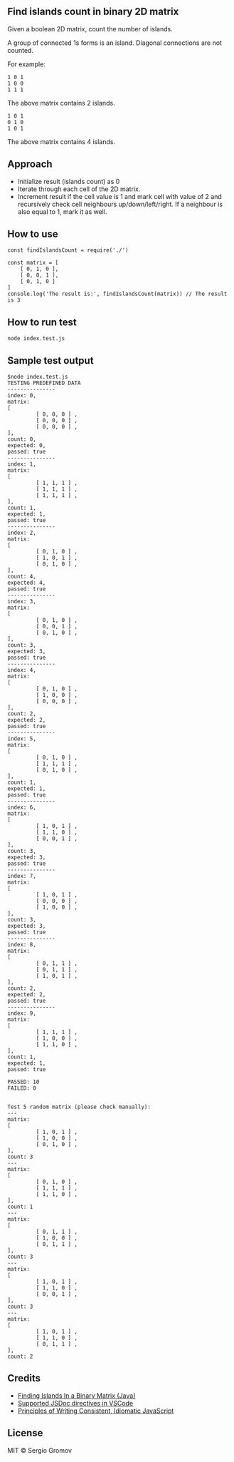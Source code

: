 ## Find islands count in binary 2D matrix
Given a boolean 2D matrix, count the number of islands.

A group of connected 1s forms is an island. Diagonal connections are not counted.

For example:

```
1 0 1
1 0 0
1 1 1
```

The above matrix contains 2 islands.

```
1 0 1
0 1 0
1 0 1
```

The above matrix contains 4 islands.

## Approach

- Initialize result (islands count) as 0
- Iterate through each cell of the 2D matrix.
- Increment result if the cell value is 1 and mark cell with value of 2 and recursively check cell neighbours up/down/left/right. If a neighbour is also equal to 1, mark it as well.

## How to use
```
const findIslandsCount = require('./')

const matrix = [
	[ 0, 1, 0 ],
	[ 0, 0, 1 ],
	[ 0, 1, 0 ]
]
console.log('The result is:', findIslandsCount(matrix)) // The result is 3
```

## How to run test
```
node index.test.js
```

## Sample test output
```
$node index.test.js
TESTING PREDEFINED DATA
---------------
index: 0,
matrix:
[
         [ 0, 0, 0 ] ,
         [ 0, 0, 0 ] ,
         [ 0, 0, 0 ] ,
],
count: 0,
expected: 0,
passed: true
---------------
index: 1,
matrix:
[
         [ 1, 1, 1 ] ,
         [ 1, 1, 1 ] ,
         [ 1, 1, 1 ] ,
],
count: 1,
expected: 1,
passed: true
---------------
index: 2,
matrix:
[
         [ 0, 1, 0 ] ,
         [ 1, 0, 1 ] ,
         [ 0, 1, 0 ] ,
],
count: 4,
expected: 4,
passed: true
---------------
index: 3,
matrix:
[
         [ 0, 1, 0 ] ,
         [ 0, 0, 1 ] ,
         [ 0, 1, 0 ] ,
],
count: 3,
expected: 3,
passed: true
---------------
index: 4,
matrix:
[
         [ 0, 1, 0 ] ,
         [ 1, 0, 0 ] ,
         [ 0, 0, 0 ] ,
],
count: 2,
expected: 2,
passed: true
---------------
index: 5,
matrix:
[
         [ 0, 1, 0 ] ,
         [ 1, 1, 1 ] ,
         [ 0, 1, 0 ] ,
],
count: 1,
expected: 1,
passed: true
---------------
index: 6,
matrix:
[
         [ 1, 0, 1 ] ,
         [ 1, 1, 0 ] ,
         [ 0, 0, 1 ] ,
],
count: 3,
expected: 3,
passed: true
---------------
index: 7,
matrix:
[
         [ 1, 0, 1 ] ,
         [ 0, 0, 0 ] ,
         [ 1, 0, 0 ] ,
],
count: 3,
expected: 3,
passed: true
---------------
index: 8,
matrix:
[
         [ 0, 1, 1 ] ,
         [ 0, 1, 1 ] ,
         [ 1, 0, 1 ] ,
],
count: 2,
expected: 2,
passed: true
---------------
index: 9,
matrix:
[
         [ 1, 1, 1 ] ,
         [ 1, 0, 0 ] ,
         [ 1, 1, 0 ] ,
],
count: 1,
expected: 1,
passed: true

PASSED: 10
FAILED: 0


Test 5 random matrix (please check manually):
---
matrix:
[
         [ 1, 0, 1 ] ,
         [ 1, 0, 0 ] ,
         [ 0, 1, 0 ] ,
],
count: 3
---
matrix:
[
         [ 0, 1, 0 ] ,
         [ 1, 1, 1 ] ,
         [ 1, 1, 0 ] ,
],
count: 1
---
matrix:
[
         [ 0, 1, 1 ] ,
         [ 1, 0, 0 ] ,
         [ 0, 1, 1 ] ,
],
count: 3
---
matrix:
[
         [ 1, 0, 1 ] ,
         [ 1, 1, 0 ] ,
         [ 0, 0, 1 ] ,
],
count: 3
---
matrix:
[
         [ 1, 0, 1 ] ,
         [ 1, 1, 0 ] ,
         [ 0, 1, 1 ] ,
],
count: 2
```

## Credits
- [Finding Islands In a Binary Matrix (Java)](http://www.huristic.co/blog/2016/10/14/finding-islands-in-an-adjacency-matrix)
- [Supported JSDoc directives in VSCode](https://www.typescriptlang.org/docs/handbook/type-checking-javascript-files.html#supported-jsdoc)
- [Principles of Writing Consistent, Idiomatic JavaScript](https://github.com/rwaldron/idiomatic.js)

## License
MIT © Sergio Gromov

